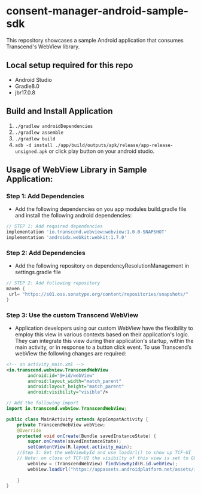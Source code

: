 # consent-manager-android-sample-sdk

This repository showcases a sample Android application that consumes Transcend's WebView library.

## Local setup required for this repo
- Android Studio
- Gradle8.0
- jbr17.0.8

## Build and Install Application
1) `./gradlew androidDependencies`
2) `./gradlew assemble`
3) `./gradlew build`
4) `adb -d install ./app/build/outputs/apk/release/app-release-unsigned.apk` or click play button on your android studio.

## Usage of WebView Library in Sample Application:
### Step 1:  Add Dependencies
- Add the following dependencies on you app modules build.gradle file and install the following android dependencies:

```groovy
// STEP 1: Add required dependencies
implementation 'io.transcend.webview:webview:1.0.0-SNAPSHOT'
implementation 'androidx.webkit:webkit:1.7.0'
```

### Step 2:  Add Dependencies
- Add the following repository on dependencyResolutionManagement in settings.gradle file

```groovy
// STEP 2: Add following repository
maven {
 url= "https://s01.oss.sonatype.org/content/repositories/snapshots/"
}
```

### Step 3: Use the custom Transcend WebView
- Application developers using our custom WebView have the flexibility to employ this view in various contexts based on their application's logic. They can integrate this view during their application's startup, within the main activity, or in response to a button click event. To use Transcend’s webView the following changes are required:

```xml
<!-- on activity_main.xml -->
<io.transcend.webview.TranscendWebView
        android:id="@+id/webView"
        android:layout_width="match_parent"
        android:layout_height="match_parent"
        android:visibility="visible"/>
```

```java
// Add the following import
import io.transcend.webview.TranscendWebView;

public class MainActivity extends AppCompatActivity {
	private TranscendWebView webView;
    @Override
    protected void onCreate(Bundle savedInstanceState) {
        super.onCreate(savedInstanceState);
        setContentView(R.layout.activity_main);
	//Step 3: Get the webViewbyId and use loadUrl() to show up TCF-UI
	// Note: on close of TCF-UI the visibilty of this view is set to GONE
        webView = (TranscendWebView) findViewById(R.id.webView);
        webView.loadUrl("https://appassets.androidplatform.net/assets/index.html");
				
    }
}
```
